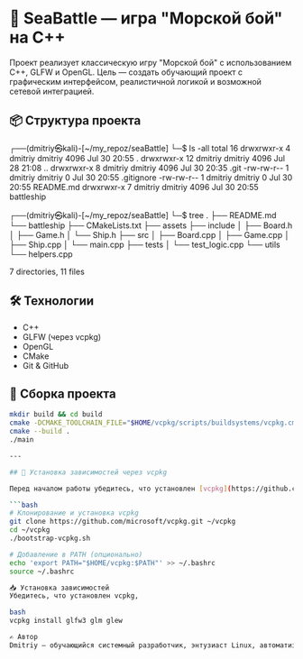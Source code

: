 # 🚢 SeaBattle — игра "Морской бой" на C++

Проект реализует классическую игру "Морской бой" с использованием C++, GLFW и OpenGL. Цель — создать обучающий проект с графическим интерфейсом, реалистичной логикой и возможной сетевой интеграцией.

## 📦 Структура проекта

┌──(dmitriy㉿kali)-[~/my_repoz/seaBattle]
└─$ ls -all
total 16
drwxrwxr-x  4 dmitriy dmitriy 4096 Jul 30 20:55 .
drwxrwxr-x 12 dmitriy dmitriy 4096 Jul 28 21:08 ..
drwxrwxr-x  8 dmitriy dmitriy 4096 Jul 30 20:35 .git
-rw-rw-r--  1 dmitriy dmitriy    0 Jul 30 20:55 .gitignore
-rw-rw-r--  1 dmitriy dmitriy    0 Jul 30 20:55 README.md
drwxrwxr-x  7 dmitriy dmitriy 4096 Jul 30 20:55 battleship

┌──(dmitriy㉿kali)-[~/my_repoz/seaBattle]
└─$ tree
.
├── README.md
└── battleship
    ├── CMakeLists.txt
    ├── assets
    ├── include
    │   ├── Board.h
    │   ├── Game.h
    │   └── Ship.h
    ├── src
    │   ├── Board.cpp
    │   ├── Game.cpp
    │   ├── Ship.cpp
    │   └── main.cpp
    ├── tests
    │   └── test_logic.cpp
    └── utils
        └── helpers.cpp

7 directories, 11 files

## 🛠️ Технологии

- C++
- GLFW (через vcpkg)
- OpenGL
- CMake
- Git & GitHub

## 🚀 Сборка проекта

```bash
mkdir build && cd build
cmake -DCMAKE_TOOLCHAIN_FILE="$HOME/vcpkg/scripts/buildsystems/vcpkg.cmake" ..
cmake --build .
./main

---

## 🧰 Установка зависимостей через vcpkg

Перед началом работы убедитесь, что установлен [vcpkg](https://github.com/microsoft/vcpkg):

```bash
# Клонирование и установка vcpkg
git clone https://github.com/microsoft/vcpkg.git ~/vcpkg
cd ~/vcpkg
./bootstrap-vcpkg.sh

# Добавление в PATH (опционально)
echo 'export PATH="$HOME/vcpkg:$PATH"' >> ~/.bashrc
source ~/.bashrc

📥 Установка зависимостей
Убедитесь, что установлен vcpkg, 

bash
vcpkg install glfw3 glm glew

✍️ Автор
Dmitriy — обучающийся системный разработчик, энтузиаст Linux, автоматизации и графического программирования

